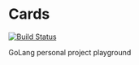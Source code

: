 # Cards
[![Build Status](https://travis-ci.org/sevmardi/cards.svg?branch=master)](https://travis-ci.org/sevmardi/cards.svg?branch=master)


GoLang personal project playground

